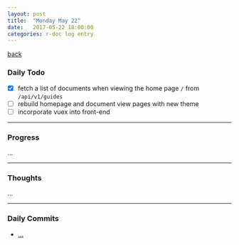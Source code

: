 ```yaml
---
layout: post
title:  "Monday May 22"
date:   2017-05-22 18:00:00
categories: r-doc log entry
---
```


[back](/r-doc/summaries)

### Daily Todo

- [x] fetch a list of documents when viewing the home page `/` from `/api/v1/guides`
- [ ] rebuild homepage and document view pages with new theme
- [ ] incorporate vuex into front-end

---

### Progress

...

---

### Thoughts 

...

---

### Daily Commits

- [...]()
